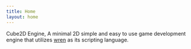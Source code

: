 ```yaml
---
title: Home
layout: home
---
```


Cube2D Engine, A minimal 2D simple and easy to use game development engine that utilizes [wren] as its scripting language.

[wren]: https://wren.io